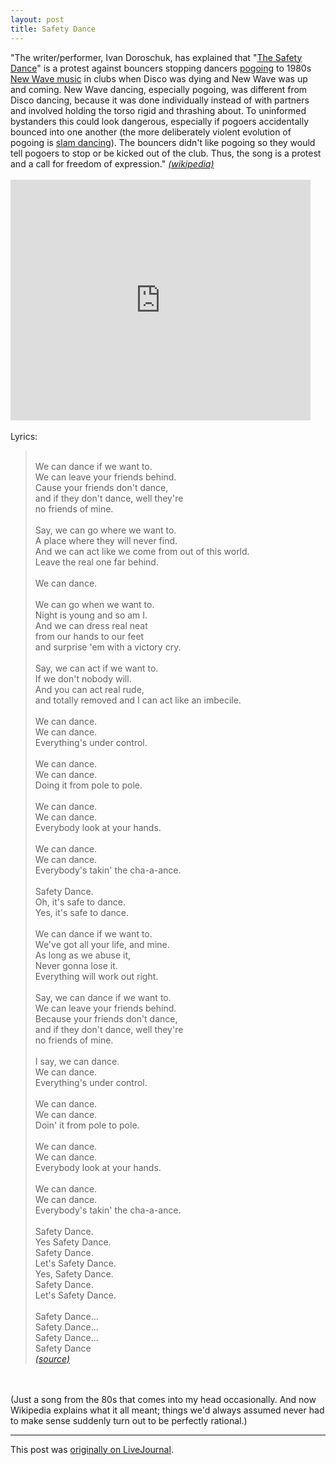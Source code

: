 ```yaml
---
layout: post
title: Safety Dance
---
```


<div class="entry-item s2-entrytext">"The writer/performer, Ivan Doroschuk, has explained that "<a href="http://en.wikipedia.org/wiki/The_Safety_Dance" rel="nofollow">The Safety Dance</a>" is a protest against bouncers stopping dancers <a href="http://en.wikipedia.org/wiki/Pogo_(dance)" rel="nofollow">pogoing</a> to 1980s <a href="http://en.wikipedia.org/wiki/New_Wave_music" rel="nofollow">New Wave music</a> in clubs when Disco was dying and New Wave was up and coming. New Wave dancing, especially pogoing, was different from Disco dancing, because it was done individually instead of with partners and involved holding the torso rigid and thrashing about. To uninformed bystanders this could look dangerous, especially if pogoers accidentally bounced into one another (the more deliberately violent evolution of pogoing is <a href="http://en.wikipedia.org/wiki/Slam_dancing" rel="nofollow">slam dancing</a>). The bouncers didn't like pogoing so they would tell pogoers to stop or be kicked out of the club. Thus, the song is a protest and a call for freedom of expression." <a href="http://en.wikipedia.org/wiki/The_Safety_Dance" rel="nofollow"><i>(wikipedia)</i></a><br/><br/><iframe allowfullscreen="" class="lj_embedcontent" frameborder="0" height="385" name="embed_4339226_28" src="http://l.lj-toys.com/?auth_token=sessionless%3A1491904800%3Aembedcontent%3A4339226%2628%26%260%26youtube%26AjPau5QYtYs%3A2e8f56fd02604d358e7876f2b7e24a39fde2ac81&amp;source=youtube&amp;vid=AjPau5QYtYs&amp;moduleid=28&amp;preview=0&amp;journalid=4339226&amp;noads=" width="480"></iframe><br/><br/>Lyrics:<br/><blockquote><br/>We can dance if we want to.<br/>We can leave your friends behind.<br/>Cause your friends don't dance,<br/>and if they don't dance, well they're<br/>no friends of mine.<br/><br/>Say, we can go where we want to.<br/>A place where they will never find.<br/>And we can act like we come from out of this world.<br/>Leave the real one far behind.<br/><br/>We can dance.<br/><br/>We can go when we want to.<br/>Night is young and so am I.<br/>And we can dress real neat<br/>from our hands to our feet<br/>and surprise 'em with a victory cry.<br/><br/>Say, we can act if we want to.<br/>If we don't nobody will.<br/>And you can act real rude,<br/>and totally removed and I can act like an imbecile.<br/><br/>We can dance.<br/>We can dance.<br/>Everything's under control.<br/><br/>We can dance.<br/>We can dance.<br/>Doing it from pole to pole.<br/><br/>We can dance.<br/>We can dance.<br/>Everybody look at your hands.<br/><br/>We can dance.<br/>We can dance.<br/>Everybody's takin' the cha-a-ance.<br/><br/>Safety Dance.<br/>Oh, it's safe to dance.<br/>Yes, it's safe to dance.<br/><br/>We can dance if we want to.<br/>We've got all your life, and mine.<br/>As long as we abuse it,<br/>Never gonna lose it.<br/>Everything will work out right.<br/><br/>Say, we can dance if we want to.<br/>We can leave your friends behind.<br/>Because your friends don't dance,<br/>and if they don't dance, well they're<br/>no friends of mine.<br/><br/>I say, we can dance.<br/>We can dance.<br/>Everything's under control.<br/><br/>We can dance.<br/>We can dance.<br/>Doin' it from pole to pole.<br/><br/>We can dance.<br/>We can dance.<br/>Everybody look at your hands.<br/><br/>We can dance.<br/>We can dance.<br/>Everybody's takin' the cha-a-ance.<br/><br/>Safety Dance.<br/>Yes Safety Dance.<br/>Safety Dance.<br/>Let's Safety Dance.<br/>Yes, Safety Dance.<br/>Safety Dance.<br/>Let's Safety Dance.<br/><br/>Safety Dance...<br/>Safety Dance...<br/>Safety Dance...<br/>Safety Dance<br/> <a href="http://www.metrolyrics.com/safety-dance-lyrics-safety-dance.html" rel="nofollow"><i>(source)</i></a><br/></blockquote><br/><br/>(Just a song from the 80s that comes into my head occasionally. And now Wikipedia explains what it all meant; things we'd always assumed never had to make sense suddenly turn out to be perfectly rational.)</div><p><hr></p><p>This post was <a href="http://ferkeltongs.livejournal.com/31513.html">originally on LiveJournal</a>.</p>